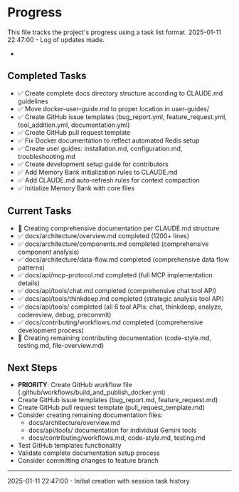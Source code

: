 # Progress

This file tracks the project's progress using a task list format.
2025-01-11 22:47:00 - Log of updates made.

*

## Completed Tasks

- ✅ Create complete docs directory structure according to CLAUDE.md guidelines
- ✅ Move docker-user-guide.md to proper location in user-guides/
- ✅ Create GitHub issue templates (bug_report.yml, feature_request.yml, tool_addition.yml, documentation.yml)
- ✅ Create GitHub pull request template
- ✅ Fix Docker documentation to reflect automated Redis setup
- ✅ Create user guides: installation.md, configuration.md, troubleshooting.md
- ✅ Create development setup guide for contributors
- ✅ Add Memory Bank initialization rules to CLAUDE.md
- ✅ Add CLAUDE.md auto-refresh rules for context compaction
- ✅ Initialize Memory Bank with core files

## Current Tasks

- 🔄 Creating comprehensive documentation per CLAUDE.md structure
- ✅ docs/architecture/overview.md completed (1200+ lines)
- ✅ docs/architecture/components.md completed (comprehensive component analysis)
- ✅ docs/architecture/data-flow.md completed (comprehensive data flow patterns)
- ✅ docs/api/mcp-protocol.md completed (full MCP implementation details) 
- ✅ docs/api/tools/chat.md completed (comprehensive chat tool API)
- ✅ docs/api/tools/thinkdeep.md completed (strategic analysis tool API)
- ✅ docs/api/tools/ completed (all 6 tool APIs: chat, thinkdeep, analyze, codereview, debug, precommit)
- ✅ docs/contributing/workflows.md completed (comprehensive development process)
- 🔄 Creating remaining contributing documentation (code-style.md, testing.md, file-overview.md)

## Next Steps

- **PRIORITY**: Create GitHub workflow file (.github/workflows/build_and_publish_docker.yml)
- Create GitHub issue templates (bug_report.md, feature_request.md) 
- Create GitHub pull request template (pull_request_template.md)
- Consider creating remaining documentation files:
  - docs/architecture/overview.md
  - docs/api/tools/ documentation for individual Gemini tools
  - docs/contributing/workflows.md, code-style.md, testing.md
- Test GitHub templates functionality
- Validate complete documentation setup process
- Consider committing changes to feature branch

---
2025-01-11 22:47:00 - Initial creation with session task history